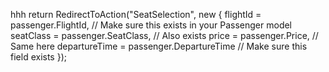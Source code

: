 hhh
return RedirectToAction("SeatSelection", new
        {
            flightId = passenger.FlightId,      // Make sure this exists in your Passenger model
            seatClass = passenger.SeatClass,    // Also exists
            price = passenger.Price,            // Same here
            departureTime = passenger.DepartureTime // Make sure this field exists
        });
